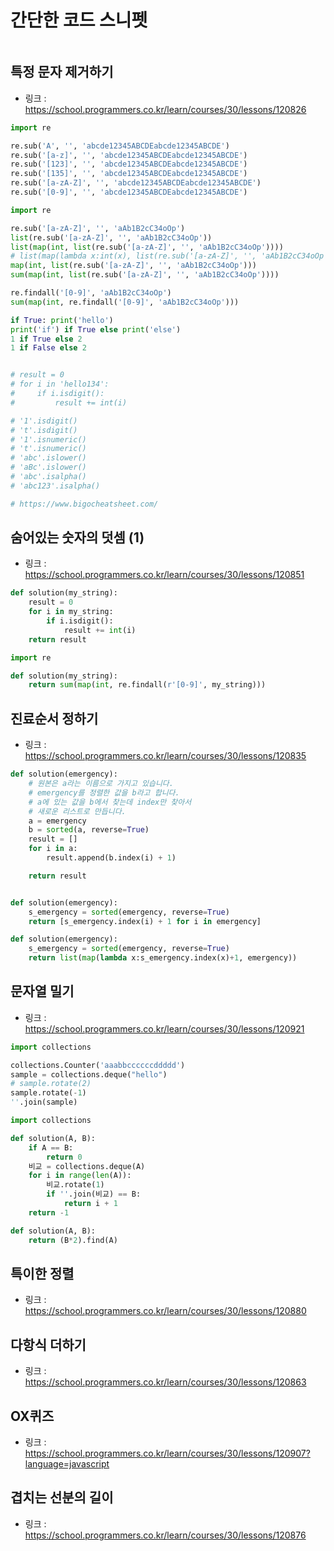 # 간단한 코드 스니펫

```python

```

## 특정 문자 제거하기

-   링크 : https://school.programmers.co.kr/learn/courses/30/lessons/120826

```python
import re

re.sub('A', '', 'abcde12345ABCDEabcde12345ABCDE')
re.sub('[a-z]', '', 'abcde12345ABCDEabcde12345ABCDE')
re.sub('[123]', '', 'abcde12345ABCDEabcde12345ABCDE')
re.sub('[135]', '', 'abcde12345ABCDEabcde12345ABCDE')
re.sub('[a-zA-Z]', '', 'abcde12345ABCDEabcde12345ABCDE')
re.sub('[0-9]', '', 'abcde12345ABCDEabcde12345ABCDE')

import re

re.sub('[a-zA-Z]', '', 'aAb1B2cC34oOp')
list(re.sub('[a-zA-Z]', '', 'aAb1B2cC34oOp'))
list(map(int, list(re.sub('[a-zA-Z]', '', 'aAb1B2cC34oOp'))))
# list(map(lambda x:int(x), list(re.sub('[a-zA-Z]', '', 'aAb1B2cC34oOp'))))
map(int, list(re.sub('[a-zA-Z]', '', 'aAb1B2cC34oOp')))
sum(map(int, list(re.sub('[a-zA-Z]', '', 'aAb1B2cC34oOp'))))

re.findall('[0-9]', 'aAb1B2cC34oOp')
sum(map(int, re.findall('[0-9]', 'aAb1B2cC34oOp')))

if True: print('hello')
print('if') if True else print('else')
1 if True else 2
1 if False else 2


# result = 0
# for i in 'hello134':
#     if i.isdigit():
#         result += int(i)

# '1'.isdigit()
# 't'.isdigit()
# '1'.isnumeric()
# 't'.isnumeric()
# 'abc'.islower()
# 'aBc'.islower()
# 'abc'.isalpha()
# 'abc123'.isalpha()

# https://www.bigocheatsheet.com/
```

## 숨어있는 숫자의 덧셈 (1)

-   링크 : https://school.programmers.co.kr/learn/courses/30/lessons/120851

```python
def solution(my_string):
    result = 0
    for i in my_string:
        if i.isdigit():
            result += int(i)
    return result

import re

def solution(my_string):
    return sum(map(int, re.findall(r'[0-9]', my_string)))
```

## 진료순서 정하기

-   링크 : https://school.programmers.co.kr/learn/courses/30/lessons/120835

```py
def solution(emergency):
    # 원본은 a라는 이름으로 가지고 있습니다.
    # emergency를 정렬한 값을 b라고 합니다.
    # a에 있는 값을 b에서 찾는데 index만 찾아서
    # 새로운 리스트로 만듭니다.
    a = emergency
    b = sorted(a, reverse=True)
    result = []
    for i in a:
        result.append(b.index(i) + 1)

    return result


def solution(emergency):
    s_emergency = sorted(emergency, reverse=True)
    return [s_emergency.index(i) + 1 for i in emergency]

def solution(emergency):
    s_emergency = sorted(emergency, reverse=True)
    return list(map(lambda x:s_emergency.index(x)+1, emergency))
```

## 문자열 밀기

-   링크 : https://school.programmers.co.kr/learn/courses/30/lessons/120921

```py
import collections

collections.Counter('aaabbccccccddddd')
sample = collections.deque("hello")
# sample.rotate(2)
sample.rotate(-1)
''.join(sample)

import collections

def solution(A, B):
    if A == B:
        return 0
    비교 = collections.deque(A)
    for i in range(len(A)):
        비교.rotate(1)
        if ''.join(비교) == B:
            return i + 1
    return -1

def solution(A, B):
    return (B*2).find(A)
```

## 특이한 정렬

-   링크 : https://school.programmers.co.kr/learn/courses/30/lessons/120880

## 다항식 더하기

-   링크 : https://school.programmers.co.kr/learn/courses/30/lessons/120863

## OX퀴즈

-   링크 : https://school.programmers.co.kr/learn/courses/30/lessons/120907?language=javascript

## 겹치는 선분의 길이

-   링크 : https://school.programmers.co.kr/learn/courses/30/lessons/120876
